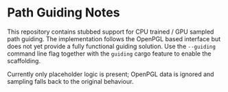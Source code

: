 # Path Guiding Notes

This repository contains stubbed support for CPU trained / GPU sampled path guiding.
The implementation follows the OpenPGL based interface but does not yet provide a
fully functional guiding solution. Use the `--guiding` command line flag together
with the `guiding` cargo feature to enable the scaffolding.

Currently only placeholder logic is present; OpenPGL data is ignored and sampling
falls back to the original behaviour.
